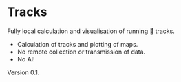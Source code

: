 # Tracks
Fully local calculation and visualisation of running 🏃 tracks.

- Calculation of tracks and plotting of maps.
- No remote collection or transmission of data.
- No AI!

Version 0.1.
